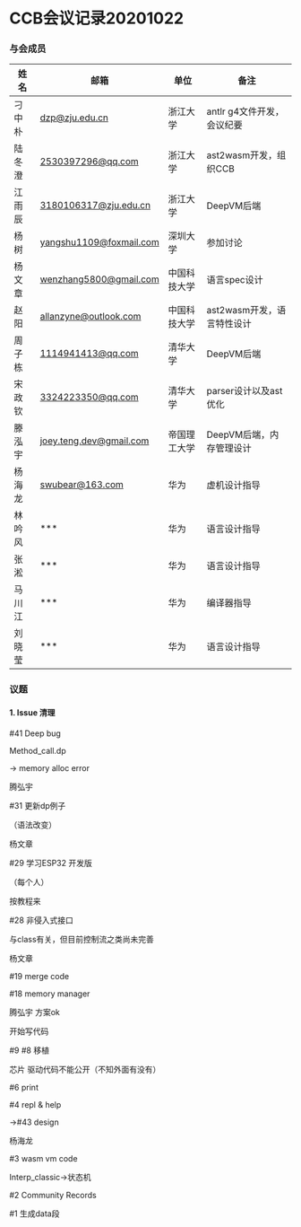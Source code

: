 # CCB会议记录20201022

### 与会成员

| **姓名** | **邮箱**                                                  | **单位**     | **备注**                   |
| -------- | --------------------------------------------------------- | ------------ | -------------------------- |
| 刁中朴   | [dzp@zju.edu.cn](mailto:dzp@zju.edu.cn)                   | 浙江大学     | antlr g4文件开发，会议纪要 |
| 陆冬澄   | [2530397296@qq.com](mailto:2530397296@qq.com)             | 浙江大学     | ast2wasm开发，组织CCB      |
| 江雨辰   | [3180106317@zju.edu.cn](mailto:3180106317@zju.edu.cn)     | 浙江大学     | DeepVM后端                 |
| 杨树     | [yangshu1109@foxmail.com](mailto:yangshu1109@foxmail.com) | 深圳大学     | 参加讨论                   |
| 杨文章   | [wenzhang5800@gmail.com](mailto:wenzhang5800@gmail.com)   | 中国科技大学 | 语言spec设计               |
| 赵阳   | [allanzyne@outlook.com](mailto:allanzyne@outlook.com)        | 中国科技大学     | ast2wasm开发，语言特性设计      |
| 周子栋 | [1114941413@qq.com](mailto:1114941413@qq.com)                | 清华大学         | DeepVM后端                      |
| 宋政钦 | [3324223350@qq.com](mailto:3324223350@qq.com)                | 清华大学         | parser设计以及ast优化           |
| 滕泓宇 | [joey.teng.dev@gmail.com](mailto:joey.teng.dev@gmail.com)    | 帝国理工大学     | DeepVM后端，内存管理设计        |
| 杨海龙   | [swubear@163.com](mailto:swubear@163.com)                 | 华为         | 虚机设计指导               |
| 林吟风   | ***                                                       | 华为         | 语言设计指导               |
| 张淞     | ***                                                       | 华为         | 语言设计指导               |
| 马川江   | ***                                                       | 华为         | 编译器指导                 |
| 刘晓莹   | ***                                                       | 华为         | 语言设计指导               |

### 议题

#### 1. Issue 清理

\#41 Deep bug

Method_call.dp

-> memory alloc error

腾弘宇

 

\#31 更新dp例子

（语法改变）

杨文章

 

 

\#29 学习ESP32 开发版

（每个人）

按教程来

 

 

\#28 非侵入式接口

与class有关，但目前控制流之类尚未完善

杨文章

 

\#19 merge code

 

 

\#18 memory manager

腾弘宇 方案ok

开始写代码

 

 

\#9 #8 移植

芯片 驱动代码不能公开（不知外面有没有）

 

\#6 print

 

 

\#4 repl & help

->#43 design

杨海龙

 

 

\#3 wasm vm code

Interp_classic->状态机

 

\#2 Community Records



\#1 生成data段


